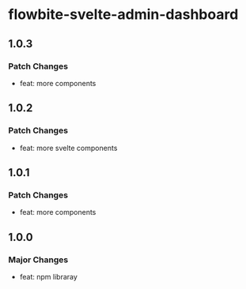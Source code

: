 # flowbite-svelte-admin-dashboard

## 1.0.3

### Patch Changes

- feat: more components

## 1.0.2

### Patch Changes

- feat: more svelte components

## 1.0.1

### Patch Changes

- feat: more components

## 1.0.0

### Major Changes

- feat: npm libraray
